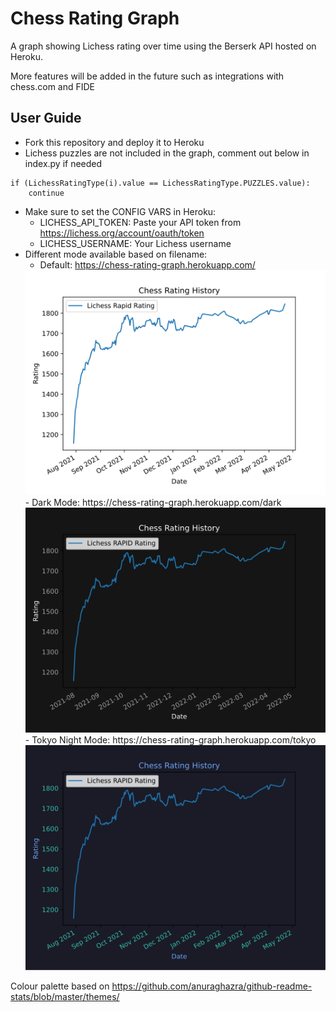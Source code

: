 # Chess Rating Graph

A graph showing Lichess rating over time using the Berserk API hosted on Heroku.

More features will be added in the future such as integrations with chess.com and FIDE

## User Guide

- Fork this repository and deploy it to Heroku
- Lichess puzzles are not included in the graph, comment out below in index.py if needed
```
if (LichessRatingType(i).value == LichessRatingType.PUZZLES.value):
    continue
```
- Make sure to set the CONFIG VARS in Heroku:
    - LICHESS_API_TOKEN: Paste your API token from https://lichess.org/account/oauth/token
    - LICHESS_USERNAME: Your Lichess username
- Different mode available based on filename:
    - Default: https://chess-rating-graph.herokuapp.com/
    <img src="./api/static/chess_rating_graph.svg">
    - Dark Mode: https://chess-rating-graph.herokuapp.com/dark
    <img src="./api/static/chess_rating_graph_dark.svg">
    - Tokyo Night Mode: https://chess-rating-graph.herokuapp.com/tokyo
    <img src="./api/static/chess_rating_graph_tokyo.svg">

Colour palette based on https://github.com/anuraghazra/github-readme-stats/blob/master/themes/
